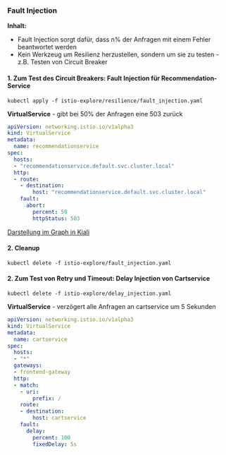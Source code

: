 ### Fault Injection

**Inhalt:**

- Fault Injection sorgt dafür, dass n% der Anfragen mit einem Fehler beantwortet werden
- Kein Werkzeug um Resilienz herzustellen, sondern um sie zu testen - z.B. Testen von Circuit Breaker 

#### 1. Zum Test des Circuit Breakers: Fault Injection für Recommendation-Service

```shell
kubectl apply -f istio-explore/resilience/fault_injection.yaml
```

 **VirtualService** - gibt bei 50% der Anfragen eine 503 zurück

```yaml
apiVersion: networking.istio.io/v1alpha3
kind: VirtualService
metadata:
  name: recommendationservice
spec:
  hosts:
  - "recommendationservice.default.svc.cluster.local"
  http:
  - route:
    - destination:
        host: "recommendationservice.default.svc.cluster.local"
    fault:
      abort:
        percent: 50
        httpStatus: 503
```

[Darstellung im Graph in Kiali](http://localhost:20001/console/graph/namespaces?namespaces=default)

####  2. Cleanup

```shell
kubectl delete -f istio-explore/fault_injection.yaml
```

#### 2. Zum Test von Retry und Timeout: Delay Injection von Cartservice

```
kubectl delete -f istio-explore/delay_injection.yaml
```

**VirtualService** - verzögert alle Anfragen an cartservice um 5 Sekunden

```yaml
apiVersion: networking.istio.io/v1alpha3
kind: VirtualService
metadata:
  name: cartservice
spec:
  hosts:
  - "*"
  gateways:
  - frontend-gateway
  http:
  - match:
    - uri:
        prefix: /
    route:
    - destination:
        host: cartservice
    fault:
      delay:
        percent: 100
        fixedDelay: 5s

```



